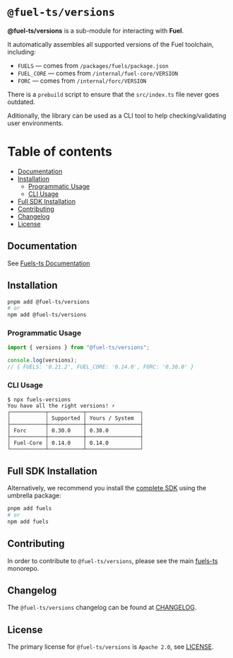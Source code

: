 # `@fuel-ts/versions`

**@fuel-ts/versions** is a sub-module for interacting with **Fuel**.

It automatically assembles all supported versions of the Fuel toolchain, including:

- `FUELS` — comes from `/packages/fuels/package.json`
- `FUEL_CORE` — comes from `/internal/fuel-core/VERSION`
- `FORC` — comes from `/internal/forc/VERSION`

There is a `prebuild` script to ensure that the `src/index.ts` file never goes outdated.

Aditionally, the library can be used as a CLI tool to help checking/validating user environments.

# Table of contents

- [Documentation](#documentation)
- [Installation](#installation)
  - [Programmatic Usage](#programmatic-usage)
  - [CLI Usage](#cli-usage)
- [Full SDK Installation](#full-sdk-installation)
- [Contributing](#contributing)
- [Changelog](#changelog)
- [License](#license)

## Documentation

<!-- TODO: Replace this link with specific docs for this package if and when we re-introduce a API reference section to our docs -->

See [Fuels-ts Documentation](https://docs.fuel.network/docs/fuels-ts/)

## Installation

```sh
pnpm add @fuel-ts/versions
# or
npm add @fuel-ts/versions
```

### Programmatic Usage

```ts
import { versions } from "@fuel-ts/versions";

console.log(versions);
// { FUELS: '0.21.2', FUEL_CORE: '0.14.0', FORC: '0.30.0' }
```

### CLI Usage

```console
$ npx fuels-versions
You have all the right versions! ⚡
┌───────────┬───────────┬─────────────────┐
│           │ Supported │ Yours / System  │
├───────────┼───────────┼─────────────────┤
│ Forc      │ 0.30.0    │ 0.30.0          │
├───────────┼───────────┼─────────────────┤
│ Fuel-Core │ 0.14.0    │ 0.14.0          │
└───────────┴───────────┴─────────────────┘
```

## Full SDK Installation

Alternatively, we recommend you install the [complete SDK](https://github.com/FuelLabs/fuels-ts) using the umbrella package:

```sh
pnpm add fuels
# or
npm add fuels
```

## Contributing

In order to contribute to `@fuel-ts/versions`, please see the main [fuels-ts](https://github.com/FuelLabs/fuels-ts) monorepo.

## Changelog

The `@fuel-ts/versions` changelog can be found at [CHANGELOG](./CHANGELOG.md).

## License

The primary license for `@fuel-ts/versions` is `Apache 2.0`, see [LICENSE](./LICENSE).
